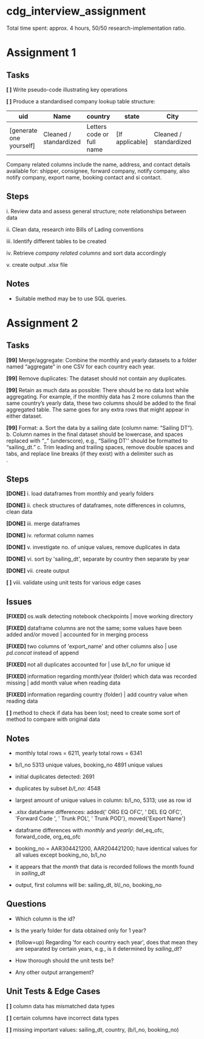 # cdg_interview_assignment

Total time spent: approx. 4 hours, 50/50 research-implementation ratio.

# Assignment 1

## Tasks

**[ ]** Write pseudo-code illustrating key operations

**[ ]** Produce a standardised company lookup table structure:

| uid | Name | country | state | City | Address | Telephone | url |
| --- | --- | --- | --- | --- | --- | --- | --- |
| [generate one yourself] | Cleaned / standardized | Letters code or full name | [If applicable] | Cleaned / standardized | Cleaned / standardized | +[country]-[phone] | www.[url] |

Company related columns include the name, address, and contact details available for: shipper, consignee, forward company, notify company, also notify company, export name, booking contact and si contact.

## Steps

i. Review data and assess general structure; note relationships between data

ii. Clean data, research into Bills of Lading conventions

iii. Identify different tables to be created

iv. Retrieve *company related columns* and sort data accordingly

v. create output *.xlsx* file

## Notes

- Suitable method may be to use SQL queries.

# Assignment 2

## Tasks

**[99]** Merge/aggregate: Combine the monthly and yearly datasets to a folder named “aggregate” in one CSV for each country each year.

**[99]** Remove duplicates: The dataset should not contain any duplicates.

**[99]** Retain as much data as possible: There should be no data lost while aggregating. For example, if the monthly data has 2 more columns than the same country’s yearly data, these two columns should be added to the final aggregated table. The same goes for any extra rows that might appear in either dataset.

**[99]** Format:
  a. Sort the data by a sailing date (column name: “Sailing DT”).
  b. Column names in the final dataset should be lowercase, and spaces replaced with “_” (underscore), e.g., “Sailing DT'' should be formatted to “sailing_dt.”
  c. Trim leading and trailing spaces, remove double spaces and tabs, and replace line breaks (if they exist) with a delimiter such as <br>.

## Steps

**[DONE]** i. load dataframes from monthly and yearly folders

**[DONE]** ii. check structures of dataframes, note differences in columns, clean data

**[DONE]** iii. merge dataframes

**[DONE]** iv. reformat column names

**[DONE]** v. investigate no. of unique values, remove duplicates in data

**[DONE]** vi. sort by 'sailing_dt', separate by country then separate by year
 
**[DONE]** vii. create output

**[ ]** viii. validate using unit tests for various edge cases

## Issues

**[FIXED]** os.walk detecting notebook checkpoints | move working directory

**[FIXED]** dataframe columns are not the same; some values have been added and/or moved | accounted for in merging process

**[FIXED]** two columns of 'export_name' and other columns also | use *pd.concat* instead of append

**[FIXED]** not all duplicates accounted for | use *b/l_no* for unique id

**[FIXED]** information regarding month/year (folder) which data was recorded missing | add month value when reading data

**[FIXED]** information regarding country (folder) | add country value when reading data

**[ ]** method to check if data has been lost; need to create some sort of method to compare with original data

## Notes

- monthly total rows = 6211, yearly total rows = 6341

- b/l_no 5313 unique values, booking_no 4891 unique values

- initial duplicates detected: 2691

- duplicates by subset *b/l_no*: 4548

- largest amount of unique values in column: b/l_no, 5313; use as row id

- *.xlsx* dataframe differences: added{' ORG EQ OFC', ' DEL EQ OFC', 'Forward Code ', ' Trunk POL', '  Trunk POD'}, moved{'Export Name'}

- dataframe differences with *monthly* and *yearly*: del_eq_ofc, forward_code, org_eq_ofc
 
- booking_no = AAR304421200, AAR204421200; have identical values for all values except booking_no, b/l_no

- it appears that the *month* that data is recorded follows the month found in *sailing_dt*

- output, first columns will be: sailing_dt, b\l_no, booking_no

## Questions

- Which column is the id?

- Is the yearly folder for data obtained only for 1 year? 

- (follow=up) Regarding 'for each country each year', does that mean they are separated by certain years, e.g., is it determined by *sailing_dt*?

- How thorough should the unit tests be?

- Any other output arrangement?

## Unit Tests & Edge Cases

**[ ]** column data has mismatched data types

**[ ]** certain columns have incorrect data types

**[ ]** missing important values: sailing_dt, country, (b/l_no, booking_no)

